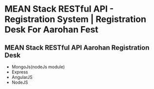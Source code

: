 # MEAN Stack RESTful API  - Registration System | Registration Desk For Aarohan Fest
<h2>MEAN Stack RESTful API Aarohan Registration Desk</h2>

<ul>
<li>MongoJs(nodeJs module)</li>
<li>Express</li>
<li>AngularJS</li>
<li>NodeJS</li>
</ul>



